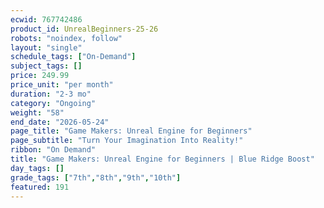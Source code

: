 ```yaml
---
ecwid: 767742486
product_id: UnrealBeginners-25-26
robots: "noindex, follow"
layout: "single"
schedule_tags: ["On-Demand"]
subject_tags: []
price: 249.99
price_unit: "per month"
duration: "2-3 mo"
category: "Ongoing"
weight: "58"
end_date: "2026-05-24"
page_title: "Game Makers: Unreal Engine for Beginners"
page_subtitle: "Turn Your Imagination Into Reality!"
ribbon: "On Demand"
title: "Game Makers: Unreal Engine for Beginners | Blue Ridge Boost"
day_tags: []
grade_tags: ["7th","8th","9th","10th"]
featured: 191
---
```

